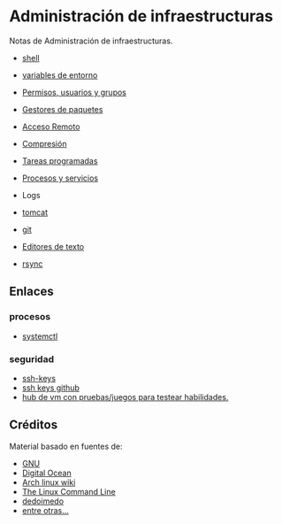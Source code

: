 # Administración de infraestructuras

Notas de Administración de infraestructuras.

- [shell](./secciones/shell.md)
- [variables de entorno](./secciones/variables_de_entorno.md)
- [Permisos, usuarios y grupos](./secciones/permisos_usuarios_y_agrupos.md)
- [Gestores de paquetes](./secciones/gestores_de_paquetes.md)
- [Acceso Remoto](./secciones/acceso_remoto.md)
- [Compresión](./secciones/compresion.md)
- [Tareas programadas](./secciones/tareas_programadas.md)
- [Procesos y servicios](./secciones/procesos_y_servicios.md)
- Logs
- [tomcat](./secciones/tomcat.md)

- [git](./secciones/git.md)
- [Editores de texto](./secciones/editores_de_texto.md)
- [rsync](./secciones/rsync.md)

## Enlaces

### procesos

- [systemctl](https://www.digitalocean.com/community/tutorials/how-to-use-systemctl-to-manage-systemd-services-and-units)

### seguridad

- [ssh-keys](https://www.digitalocean.com/community/tutorials/how-to-set-up-ssh-keys--2)
- [ssh keys github](https://help.github.com/en/articles/adding-a-new-ssh-key-to-your-github-account)
- [hub de vm con pruebas/juegos para testear habilidades.](https://www.vulnhub.com/)

## Créditos

Material basado en fuentes de:

- [GNU](https://www.gnu.org/)
- [Digital Ocean](https://www.digitalocean.com)
- [Arch linux wiki](https://wiki.archlinux.org)
- [The Linux Command Line](http://linuxcommand.org/tlcl.php)
- [dedoimedo](https://www.dedoimedo.com/computers/remote-windows-linux.html)
- [entre otras...](https://www.dedoimedo.com/computers/remote-windows-linux.html)
